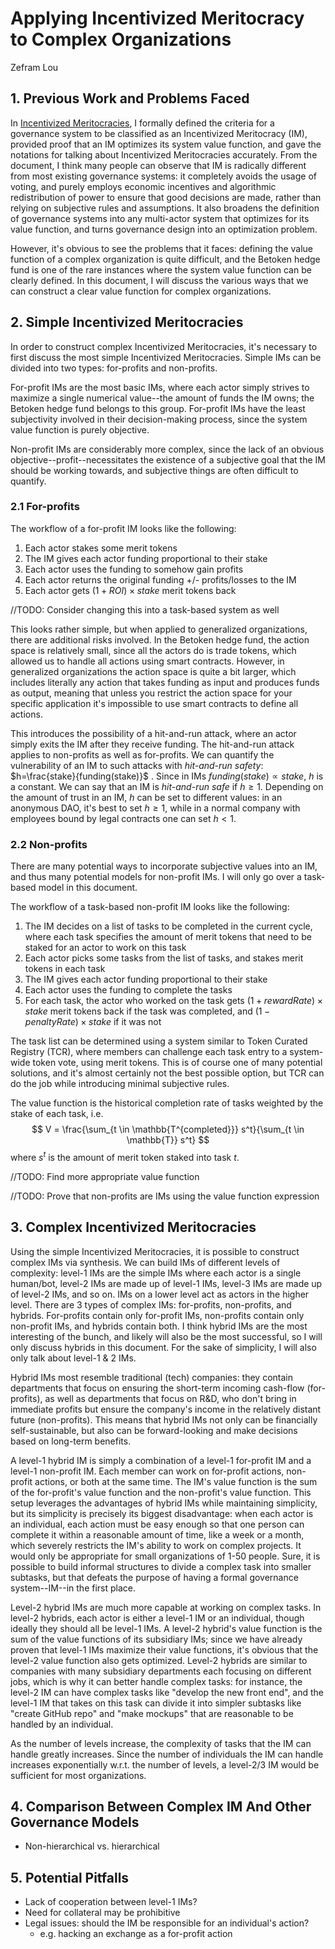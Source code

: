 # Applying Incentivized Meritocracy to Complex Organizations

Zefram Lou

## 1. Previous Work and Problems Faced

In [Incentivized Meritocracies](https://github.com/Betoken/documents/blob/master/Incentivized%20Meritocracies/Incentivized%20Meritocracies.pdf), I formally defined the criteria for a governance system to be classified as an Incentivized Meritocracy (IM), provided proof that an IM optimizes its system value function, and gave the notations for talking about Incentivized Meritocracies accurately. From the document, I think many people can observe that IM is radically different from most existing governance systems: it completely avoids the usage of voting, and purely employs economic incentives and algorithmic redistribution of power to ensure that good decisions are made, rather than relying on subjective rules and assumptions. It also broadens the definition of governance systems into any multi-actor system that optimizes for its value function, and turns governance design into an optimization problem.

However, it's obvious to see the problems that it faces: defining the value function of a complex organization is quite difficult, and the Betoken hedge fund is one of the rare instances where the system value function can be clearly defined. In this document, I will discuss the various ways that we can construct a clear value function for complex organizations.

## 2. Simple Incentivized Meritocracies

In order to construct complex Incentivized Meritocracies, it's necessary to first discuss the most simple Incentivized Meritocracies. Simple IMs can be divided into two types: for-profits and non-profits. 

For-profit IMs are the most basic IMs, where each actor simply strives to maximize a single numerical value--the amount of funds the IM owns; the Betoken hedge fund belongs to this group. For-profit IMs have the least subjectivity involved in their decision-making process, since the system value function is purely objective.

Non-profit IMs are considerably more complex, since the lack of an obvious objective--profit--necessitates the existence of a subjective goal that the IM should be working towards, and subjective things are often difficult to quantify.

### 2.1 For-profits

The workflow of a for-profit IM looks like the following:

1. Each actor stakes some merit tokens
2. The IM gives each actor funding proportional to their stake
3. Each actor uses the funding to somehow gain profits
4. Each actor returns the original funding +/- profits/losses to the IM
5. Each actor gets $(1 + ROI) \times stake$ merit tokens back

//TODO: Consider changing this into a task-based system as well

This looks rather simple, but when applied to generalized organizations, there are additional risks involved. In the Betoken hedge fund, the action space is relatively small, since all the actors do is trade tokens, which allowed us to handle all actions using smart contracts. However, in generalized organizations the action space is quite a bit larger, which includes literally any action that takes funding as input and produces funds as output, meaning that unless you restrict the action space for your specific application it's impossible to use smart contracts to define all actions. 

This introduces the possibility of a hit-and-run attack, where an actor simply exits the IM after they receive funding. The hit-and-run attack applies to non-profits as well as for-profits. We can quantify the vulnerability of an IM to such attacks with *hit-and-run safety*: $h=\frac{stake}{funding(stake)}$ . Since in IMs $funding(stake) \propto stake$, $h$ is a constant. We can say that an IM is *hit-and-run safe* if $h \ge 1$. Depending on the amount of trust in an IM, $h$ can be set to different values: in an anonymous DAO, it's best to set $h \ge 1$, while in a normal company with employees bound by legal contracts one can set $h < 1$.

### 2.2 Non-profits

There are many potential ways to incorporate subjective values into an IM, and thus many potential models for non-profit IMs. I will only go over a task-based model in this document.

The workflow of a task-based non-profit IM looks like the following:

1. The IM decides on a list of tasks to be completed in the current cycle, where each task specifies the amount of merit tokens that need to be staked for an actor to work on this task
2. Each actor picks some tasks from the list of tasks, and stakes merit tokens in each task
3. The IM gives each actor funding proportional to their stake
4. Each actor uses the funding to complete the tasks
5. For each task, the actor who worked on the task gets $(1 + rewardRate) \times stake$ merit tokens back if the task was completed, and $(1 - penaltyRate) \times stake$ if it was not

The task list can be determined using a system similar to Token Curated Registry (TCR), where members can challenge each task entry to a system-wide token vote, using merit tokens. This is of course one of many potential solutions, and it's almost certainly not the best possible option, but TCR can do the job while introducing minimal subjective rules.

The value function is the historical completion rate of tasks weighted by the stake of each task, i.e.
$$
V = \frac{\sum_{t \in \mathbb{T^{completed}}} s^t}{\sum_{t \in \mathbb{T}} s^t}
$$
where $s^t$ is the amount of merit token staked into task $t$.

//TODO: Find more appropriate value function

//TODO: Prove that non-profits are IMs using the value function expression

## 3. Complex Incentivized Meritocracies

Using the simple Incentivized Meritocracies, it is possible to construct complex IMs via synthesis. We can build IMs of different levels of complexity: level-1 IMs are the simple IMs where each actor is a single human/bot, level-2 IMs are made up of level-1 IMs, level-3 IMs are made up of level-2 IMs, and so on. IMs on a lower level act as actors in the higher level. There are 3 types of complex IMs: for-profits, non-profits, and hybrids. For-profits contain only for-profit IMs, non-profits contain only non-profit IMs, and hybrids contain both. I think hybrid IMs are the most interesting of the bunch, and likely will also be the most successful, so I will only discuss hybrids in this document. For the sake of simplicity, I will also only talk about level-1 & 2 IMs.

Hybrid IMs most resemble traditional (tech) companies: they contain departments that focus on ensuring the short-term incoming cash-flow (for-profits), as well as departments that focus on R&D, who don't bring in immediate profits but ensure the company's income in the relatively distant future (non-profits). This means that hybrid IMs not only can be financially self-sustainable, but also can be forward-looking and make decisions based on long-term benefits. 

A level-1 hybrid IM is simply a combination of a level-1 for-profit IM and a level-1 non-profit IM. Each member can work on for-profit actions, non-profit actions, or both at the same time. The IM's value function is the sum of the for-profit's value function and the non-profit's value function. This setup leverages the advantages of hybrid IMs while maintaining simplicity, but its simplicity is precisely its biggest disadvantage: when each actor is an individual, each action must be easy enough so that one person can complete it within a reasonable amount of time, like a week or a month, which severely restricts the IM's ability to work on complex projects. It would only be appropriate for small organizations of 1-50 people. Sure, it is possible to build informal structures to divide a complex task into smaller subtasks, but that defeats the purpose of having a formal governance system--IM--in the first place.

Level-2 hybrid IMs are much more capable at working on complex tasks. In level-2 hybrids, each actor is either a level-1 IM or an individual, though ideally they should all be level-1 IMs. A level-2 hybrid's value function is the sum of the value functions of its subsidiary IMs; since we have already proven that level-1 IMs maximize their value functions, it's obvious that the level-2 value function also gets optimized. Level-2 hybrids are similar to companies with many subsidiary departments each focusing on different jobs, which is why it can better handle complex tasks: for instance, the level-2 IM can have complex tasks like "develop the new front end", and the level-1 IM that takes on this task can divide it into simpler subtasks like "create GitHub repo" and "make mockups" that are reasonable to be handled by an individual.

As the number of levels increase, the complexity of tasks that the IM can handle greatly increases. Since the number of individuals the IM can handle increases exponentially w.r.t. the number of levels, a level-2/3 IM would be sufficient for most organizations.

## 4. Comparison Between Complex IM And Other Governance Models

* Non-hierarchical vs. hierarchical

## 5. Potential Pitfalls

*  Lack of cooperation between level-1 IMs?
* Need for collateral may be prohibitive
* Legal issues: should the IM be responsible for an individual's action?
  * e.g. hacking an exchange as a for-profit action